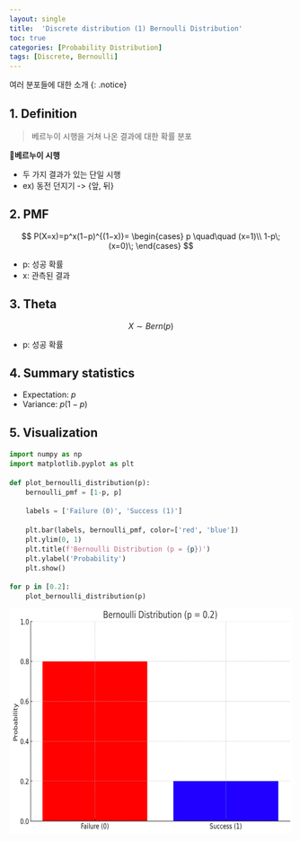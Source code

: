 ```yaml
---
layout: single
title:  'Discrete distribution (1) Bernoulli Distribution'
toc: true
categories: [Probability Distribution]
tags: [Discrete, Bernoulli]
---
```


여러 분포들에 대한 소개
{: .notice}

## 1. Definition

> 베르누이 시행을 거쳐 나온 결과에 대한 확률 분포

📍**베르누이 시행**

- 두 가지 결과가 있는 단일 시행
- ex) 동전 던지기 -> {앞, 뒤}

## 2. PMF

$$
P(X=x)=p^x(1−p)^{(1−x)}=
\begin{cases}
p \quad\quad (x=1)\\
1-p\;(x=0)\;
\end{cases}
$$

- p: 성공 확률
- x: 관측된 결과

## 3. Theta

$$
X \sim Bern(p)
$$

- p: 성공 확률

## 4. Summary statistics

- Expectation: $p$
- Variance: $p(1-p)$

## 5. Visualization

```python
import numpy as np
import matplotlib.pyplot as plt

def plot_bernoulli_distribution(p):
    bernoulli_pmf = [1-p, p]

    labels = ['Failure (0)', 'Success (1)']

    plt.bar(labels, bernoulli_pmf, color=['red', 'blue'])
    plt.ylim(0, 1)
    plt.title(f'Bernoulli Distribution (p = {p})')
    plt.ylabel('Probability')
    plt.show()

for p in [0.2]:
    plot_bernoulli_distribution(p)
```

<p align="center"><img src="https://github.com/sigirace/page-images/blob/main/statistics/distributions/b1.png?raw=true" width="600" height="400"></p>
